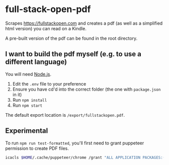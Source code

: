 # full-stack-open-pdf

Scrapes https://fullstackopen.com and creates a pdf (as well as a simplified html version) you can read on a Kindle.

A pre-built version of the pdf can be found in the root directory.

## I want to build the pdf myself (e.g. to use a different language)

You will need [Node.js](https://nodejs.org).

1. Edit the `.env` file to your preference
1. Ensure you have cd'd into the correct folder (the one with `package.json` in it)
1. Run `npm install`
1. Run `npm start`

The default export location is `/export/fullstackopen.pdf`.

## Experimental

To run `npm run test-formatted`, you'll first need to grant puppeteer permission to create PDF files.

```bash
icacls $HOME/.cache/puppeteer/chrome /grant "ALL APPLICATION PACKAGES:(OI)(CI)(RX)"
```
